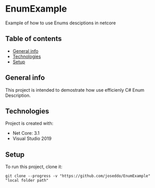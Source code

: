 # EnumExample
Example of how to use Enums desciptions in netcore

## Table of contents
* [General info](#general-info)
* [Technologies](#technologies)
* [Setup](#setup)

## General info
This project is intended to demostrate how use efficienly C# Enum Description.
	
## Technologies
Project is created with:
* Net Core: 3.1
* Visual Studio 2019
	
## Setup
To run this project, clone it:

```
git clone --progress -v "https://github.com/joseddo/EnumExample" "local folder path"

```
